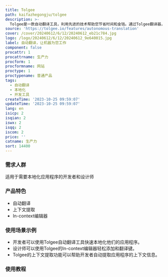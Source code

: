 ```yaml
---
title: Tolgee
path: kaifazhegongju/tolgee
description: >-
  Tolgee是一款自动翻译工具，利用先进的技术帮助您节省时间和金钱。通过Tolgee翻译器，您可以立即本地化您的应用程序，而无需等待人工翻译。Tolgee具有上下文技术，可以提供最佳的翻译结果。您只需将字符串添加到Tolgee平台，即可自动翻译。使用Tolgee的In-context编辑器，您可以轻松地添加键并自动翻译所有内容。
source: 'https://tolgee.io/features/autonomous-translation'
cover: /cover/20240612/6/12/20240612_eb21c784.jpg
logo: /logo/20240612/6/12/20240612_9e640015.jpg
label: 自动翻译，让机器为您工作
component: false
procattr: 1
procattrname: 生产力
procform: 1
procformname: 网站
proctype: 1
proctypename: 普通产品
tags:
  - 自动翻译
  - 本地化
  - 开发工具
createTime: '2023-10-25 09:59:07'
updateTime: '2023-10-25 09:59:07'
lang: en
isicp: 2
isqian: 2
iswx: 2
isqq: 2
iscom: 2
price: ''
catname: 生产力
sort: 14400
---
```




### 需求人群
适用于需要本地化应用程序的开发者和设计师

### 产品特色
- 自动翻译
- 上下文提取
- In-context编辑器

### 使用场景示例
- 开发者可以使用Tolgee自动翻译工具快速本地化他们的应用程序。
- 设计师可以使用Tolgee的In-context编辑器轻松添加和翻译键。
- Tolgee的上下文提取功能可以帮助开发者自动提取应用程序的上下文信息。

### 使用教程


  
